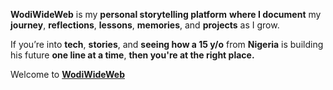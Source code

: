 **WodiWideWeb** is my **personal storytelling platform** **where I document** my **journey**, **reflections**, **lessons**, **memories**, and **projects** as I grow. 

If you’re into **tech**, **stories**, and **seeing how a 15 y/o** from **Nigeria** is building his future **one line at a time**, **then you're at the right place.** 

Welcome to [**WodiWideWeb**](https://wodiwideweb.netlify.app)